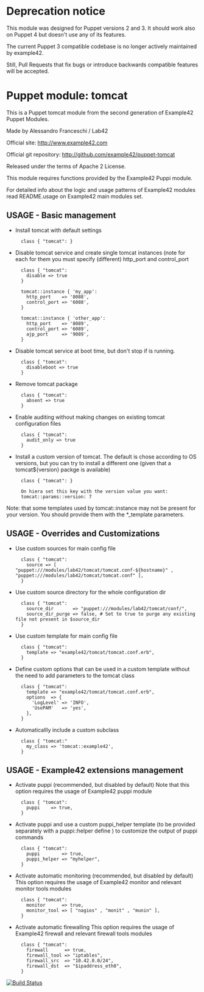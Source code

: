 # Deprecation notice

This module was designed for Puppet versions 2 and 3. It should work also on Puppet 4 but doesn't use any of its features.

The current Puppet 3 compatible codebase is no longer actively maintained by example42.

Still, Pull Requests that fix bugs or introduce backwards compatible features will be accepted.


# Puppet module: tomcat

This is a Puppet tomcat module from the second generation of Example42 Puppet Modules.

Made by Alessandro Franceschi / Lab42

Official site: http://www.example42.com

Official git repository: http://github.com/example42/puppet-tomcat

Released under the terms of Apache 2 License.

This module requires functions provided by the Example42 Puppi module.

For detailed info about the logic and usage patterns of Example42 modules read README.usage on Example42 main modules set.

## USAGE - Basic management

* Install tomcat with default settings

        class { "tomcat": }

* Disable tomcat service and create single tomcat instances (note for each for them you must specify (different) http_port and control_port

        class { "tomcat":
          disable => true
        }

        tomcat::instance { 'my_app':
          http_port    => '8088',
          control_port => '6088',
        }

        tomcat::instance { 'other_app':
          http_port    => '8089',
          control_port => '6089',
          ajp_port     => '9089',
        }

* Disable tomcat service at boot time, but don't stop if is running.

        class { "tomcat":
          disableboot => true
        }

* Remove tomcat package

        class { "tomcat":
          absent => true
        }

* Enable auditing without making changes on existing tomcat configuration files

        class { "tomcat":
          audit_only => true
        }

* Install a custom version of tomcat. The default is chose according to OS versions, but you can try to install a different one (given that a tomcat${version} packge is available)

        class { "tomcat": }

        On hiera set this key with the version value you want:
        tomcat::params::version: 7

Note: that some templates used by tomcat::instance may not be present for your version. You should provide them with the *_template parameters.

## USAGE - Overrides and Customizations
* Use custom sources for main config file 

        class { "tomcat":
          source => [ "puppet:///modules/lab42/tomcat/tomcat.conf-${hostname}" , "puppet:///modules/lab42/tomcat/tomcat.conf" ], 
        }


* Use custom source directory for the whole configuration dir

        class { "tomcat":
          source_dir       => "puppet:///modules/lab42/tomcat/conf/",
          source_dir_purge => false, # Set to true to purge any existing file not present in $source_dir
        }

* Use custom template for main config file 

        class { "tomcat":
          template => "example42/tomcat/tomcat.conf.erb",      
        }

* Define custom options that can be used in a custom template without the
  need to add parameters to the tomcat class

        class { "tomcat":
          template => "example42/tomcat/tomcat.conf.erb",    
          options  => {
            'LogLevel' => 'INFO',
            'UsePAM'   => 'yes',
          },
        }

* Automaticallly include a custom subclass

        class { "tomcat:"
          my_class => 'tomcat::example42',
        }


## USAGE - Example42 extensions management 
* Activate puppi (recommended, but disabled by default)
  Note that this option requires the usage of Example42 puppi module

        class { "tomcat": 
          puppi    => true,
        }

* Activate puppi and use a custom puppi_helper template (to be provided separately with
  a puppi::helper define ) to customize the output of puppi commands 

        class { "tomcat":
          puppi        => true,
          puppi_helper => "myhelper", 
        }

* Activate automatic monitoring (recommended, but disabled by default)
  This option requires the usage of Example42 monitor and relevant monitor tools modules

        class { "tomcat":
          monitor      => true,
          monitor_tool => [ "nagios" , "monit" , "munin" ],
        }

* Activate automatic firewalling 
  This option requires the usage of Example42 firewall and relevant firewall tools modules

        class { "tomcat":       
          firewall      => true,
          firewall_tool => "iptables",
          firewall_src  => "10.42.0.0/24",
          firewall_dst  => "$ipaddress_eth0",
        }


[![Build Status](https://travis-ci.org/example42/puppet-tomcat.png?branch=master)](https://travis-ci.org/example42/puppet-tomcat)
